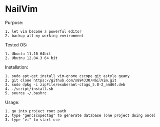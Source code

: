 NailVim
=======

Purpose:

    1. let vim become a powerful editor
    2. backup all my working environment

Tested OS:

	1. Ubuntu 11.10 64bit
	2. Ubutnu 12.04.3 64 bit

Installation:

	1. sudo apt-get install vim-gnome cscope git astyle geany
	2. git clone https://github.com/s894330/NailVim.git
	3. sudo dpkg -i zipFile/exuberant-ctags_5.8-2_amd64.deb
	4. ./script/install.sh
	5. source ~/.bashrc

Usage:

	1. go into project root path
	2. type "gencscopectag" to generate database (one project doing once)
	3. type "vi" to start use
